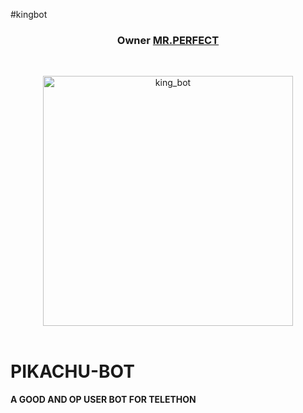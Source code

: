 #kingbot
<h3 align="center"><b>Owner <a href="https://telegram.dog/poison00777">MR.PERFECT</a></b></h3>
<br>
<p align="center">
   <a href="http://gitHub.com/srinivasop/PIKACHU-BOT"><img src="https://telegra.ph/file/.jpg" alt="king_bot" width=400px></a>
   <br>
   <br>
</p>
<h1>PIKACHU-BOT</h1>
<b>A GOOD AND OP USER BOT FOR TELETHON</b>
